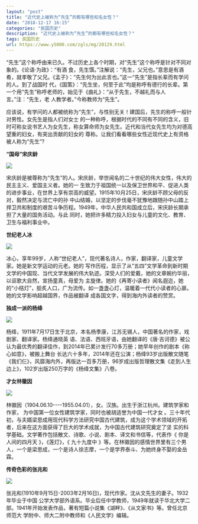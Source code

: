 ```yaml
---
layout: "post"
title: "近代史上被称为“先生”的都有哪些知名女性？"
date: "2018-12-17 16:15"
categories: "民国历史"
description: "近代史上被称为“先生”的都有哪些知名女性？"
tags: 民国历史
url: https://www.y5000.com/zgls/mg/20129.html
---
```






“先生”这个称呼由来已久。不过历史上各个时期，对“先生”这个称呼是针对不同对象的。《论语·为政》：“有酒
食，先生馔。”注解说：“先生，父兄也。”意思是有酒肴，就孝敬了父兄。《孟子》：“先生何为出此言也。”这一“先生”是指长辈而有学问的人。到了战国时
代，《国策》：“先生坐，何至于此”均是称呼有德行的长辈。第一个用“先生”称呼老师的，始见于《曲礼》：“从于先生，不越礼而与人言。”注：“先生，老
人教学者。”今称教师为“先生”。

应该说，有学问的人都被统称为“先生”，与性别无关！建国后，先生的称呼一般针对男性。女先生是指人们对女士
的一种称呼，根据时代的不同有不同的含义，旧时可称女说书艺人为女先生，称女算命师为女先生。近代和当代女先生均为对德高望重的妇女，有突出贡献的妇女的
尊称。让我们看看哪些女性近现代史上有资格被人称为“先生”?

**“国母”宋庆龄**

**![](https://img.y5000.com/uploads/allimg/170427/16403V000-0.jpg)**

宋庆龄是被尊称为“先生”的人。宋庆龄，举世闻名的二十世纪的伟大女性，伟大的民主主义、爱国主义者。她的一
生致力于祖国统一以及保卫世界和平、促进人类的进步事业，在世界上享有崇高的威望。1915年10月25日，宋庆龄不顾父母的反对，毅然决定与流亡中的孙
中山结婚，以坚定的步伐毫不犹豫地跟随孙中山踏上捍卫共和制度的艰苦斗争历程。1949年，中华人民共和国成立后，宋庆龄长期承担了大量的国务活动。与此
同时，她把许多精力投入妇女与儿童的文化、教育、卫生与福利事业中。

**世纪老人冰**

**![](https://img.y5000.com/uploads/allimg/170427/16403WC1-1.jpg)**

冰心，享年99岁，人称“世纪老人”，现代著名诗人，作家，翻译家，儿童文学家。她是新文学运动的元老。她的
写作历程，显示了从“五四”文学革命到新时期文学的中国现、当代文学发展的伟大轨迹。深受人们的爱戴，她的文章婉约华丽，以讴歌大自然，宣扬童真，母爱为
主旋律。她的《再寄小读者》闻名遐迩，她的“小桔灯”，脍炙人口，广为流传。如一盏盏心灯，温暖着一代代小读者的心扉。她的文学影响超越国界，作品被翻译
成各国文字，得到海内外读者的赞赏。

**独成一派的杨绛**

**![](https://img.y5000.com/uploads/allimg/170427/16403Q144-2.jpg)**

杨绛，1911年7月17日生于北京，本名杨季康，江苏无锡人，中国著名的作家，戏剧家、翻译家。杨绛通晓英
语、法语、西班牙语，由她翻译的《唐·吉诃德》被公认为最优秀的翻译佳作，到2014年已累计发行70多万册；她早年创作的剧本《称心如意》，被搬上舞台
长达六十多年，2014年还在公演；杨绛93岁出版散文随笔《我们仨》，风靡海内外，再版达一百多万册，96岁成出版哲理散文集《走到人生边上》，102岁出版250万字的《杨绛文集》八卷。

**才女林徽因**

**![](https://img.y5000.com/uploads/allimg/170427/16403Q446-3.jpg)**

林徽因（1904.06.10----1955.04.01），女。汉族。出生于浙江杭州。建筑学家和作家，
为中国第一位女性建筑学家，同时也被胡适誉为中国一代才女
。三十年代初，与夫婿梁思成用现代科学方法研究中国古代建筑，成为这个学术领域的开拓者，后来在这方面获得了巨大的学术成就，为中国古代建筑研究奠定了坚
实的科学基础。文学著作包括散文、诗歌、小说、剧本、译文和书信等，代表作《 你是人间的四月天 》，《莲灯》，《 九十九度中
》等。在林徽因的感情世界里有三个男人，一个是梁思成，一个是诗人徐志摩，一个是学界泰斗、为她终身不娶的金岳霖。

**传奇色彩的张兆和**

**![](https://img.y5000.com/uploads/allimg/170427/16403S451-4.jpg)**

张兆和(1910年9月15日-2003年2月16日)，现代作家。沈从文先生的妻子。1932年毕业于中国
公学大学部外语系。毕业后任中学教师，1949年就读于华北大学二部。1941年开始发表作品，著有短篇小说集《湖畔》、《从文家书》等。曾任北京师范大
学附中、师大二附中教师和《人民文学》编辑。
